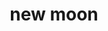 ---
layout: smileys&emotion
title: new moon
emoji: new_moon
permalink: 🌑.html
image: assets/img/3moji/new_moon.png
---